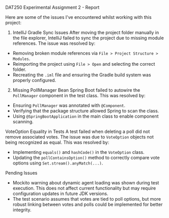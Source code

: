 DAT250 Experimental Assignment 2 - Report

Here are some of the issues I've encountered whilst working with this project:

1. IntelliJ Gradle Sync Issues
   After moving the project folder manually in the file explorer, IntelliJ failed to sync the project due to missing module references. The issue was resolved by:
- Removing broken module references via `File > Project Structure > Modules`.
- Reimporting the project using `File > Open` and selecting the correct folder.
- Recreating the `.iml` file and ensuring the Gradle build system was properly configured.

2. Missing PollManager Bean
   Spring Boot failed to autowire the `PollManager` component in the test class. This was resolved by:
- Ensuring `PollManager` was annotated with `@Component`.
- Verifying that the package structure allowed Spring to scan the class.
- Using `@SpringBootApplication` in the main class to enable component scanning.

VoteOption Equality in Tests
A test failed when deleting a poll did not remove associated votes. The issue was due to `VoteOption` objects not being recognized as equal. This was resolved by:
- Implementing `equals()` and `hashCode()` in the `VoteOption` class.
- Updating the `pollContainsOption()` method to correctly compare vote options using `Set.stream().anyMatch(...)`.


Pending Issues

- Mockito warning about dynamic agent loading was shown during test execution. This does not affect current functionality but may require configuration updates in future JDK versions.
- The test scenario assumes that votes are tied to poll options, but more robust linking between votes and polls could be implemented for better integrity.